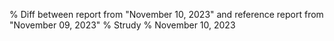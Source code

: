 % Diff between report from "November 10, 2023" and reference report from "November 09, 2023"
% Strudy
% November 10, 2023



